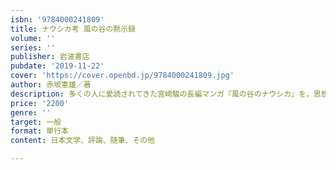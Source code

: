 ```yaml
---
isbn: '9784000241809'
title: ナウシカ考 風の谷の黙示録
volume: ''
series: ''
publisher: 岩波書店
pubdate: '2019-11-22'
cover: 'https://cover.openbd.jp/9784000241809.jpg'
author: 赤坂憲雄／著
description: 多くの人に愛読されてきた宮崎駿の長編マンガ『風の谷のナウシカ』を，思想の書として徹底的読解．
price: '2200'
genre: ''
target: 一般
format: 単行本
content: 日本文学、評論、随筆、その他

---
```

